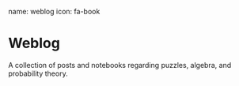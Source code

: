 name: weblog
icon: fa-book

# Weblog

A collection of posts and notebooks regarding puzzles, algebra, and probability
theory.
